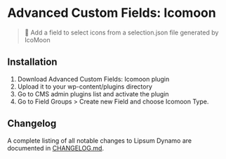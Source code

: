 # Advanced Custom Fields: Icomoon

> 🔩 Add a field to select icons from a selection.json file generated by IcoMoon

## Installation

1. Download Advanced Custom Fields: Icomoon plugin
2. Upload it to your wp-content/plugins directory
3. Go to CMS admin plugins list and activate the plugin
4. Go to Field Groups > Create new Field and choose Icomoon Type.

## Changelog

A complete listing of all notable changes to Lipsum Dynamo are documented
in [CHANGELOG.md](https://github.com/viivue/acf-icomoon/blob/master/CHANGELOG.md).